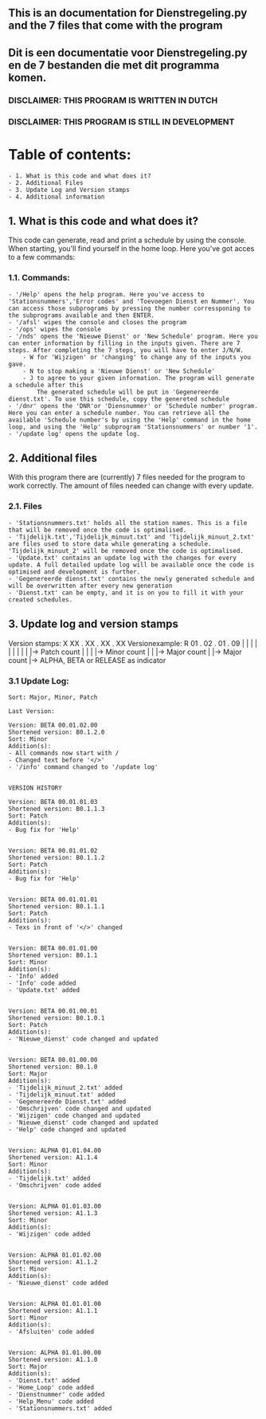 ## This is an documentation for Dienstregeling.py and the 7 files that come with the program
## Dit is een documentatie voor Dienstregeling.py en de 7 bestanden die met dit programma komen.

### DISCLAIMER: THIS PROGRAM IS WRITTEN IN DUTCH
### DISCLAIMER: THIS PROGRAM IS STILL IN DEVELOPMENT


# Table of contents:
    - 1. What is this code and what does it?
    - 2. Additional Files
    - 3. Update Log and Version stamps
    - 4. Additional information



## 1. What is this code and what does it?
This code can generate, read and print a schedule by using the console. When starting, you'll find yourself in the home loop. Here you've got acces to a few commands:

### 1.1. Commands:
    - '/Help' opens the help program. Here you've access to 'Stationsnummers','Error codes' and 'Toevoegen Dienst en Nummer'. You can access those subprograms by pressing the number corressponing to the subprograms available and then ENTER.
    - '/afsl' wipes the console and closes the program
    - '/ops' wipes the console
    - '/nds' opens the 'Nieuwe Dienst' or 'New Schedule' program. Here you can enter information by filling in the inputs given. There are 7 steps. After completing the 7 steps, you will have to enter J/N/W. 
        - W for 'Wijzigen' or 'changing' to change any of the inputs you gave.
        - N to stop making a 'Nieuwe Dienst' or 'New Schedule'
        - J to agree to your given information. The program will generate a schedule after this
            The generated schedule will be put in 'Gegenereerde dienst.txt'. To use this schedule, copy the genereted schedule 
    - '/dnr' opens the 'DNR'or 'Diensnummer' or 'Schedule number' program. Here you can enter a schedule number. You can retrieve all the available 'Schedule number's by using the 'Help' command in the home loop, and using the 'Help' subprogram 'Stationsnummers' or number '1'.
    - '/update log' opens the update log.

##  2. Additional files
With this program there are (currently) 7 files needed for the program to work correctly. The amount of files needed can change with every update.

### 2.1. Files
    - 'Stationsnummers.txt' holds all the station names. This is a file that will be removed once the code is optimalised. 
    - 'Tijdelijk.txt','Tijdelijk_minuut.txt' and 'Tijdelijk_minuut_2.txt' are files used to store data while generating a schedule. 'Tijdelijk_minuut_2' will be removed once the code is optimalised.
    - 'Update.txt' contains an update log with the changes for every update. A full detailed update log will be available once the code is optimised and development is further.
    - 'Gegenereerde dienst.txt' contains the newly generated schedule and will be overwritten after every new generation
    - 'Dienst.txt' can be empty, and it is on you to fill it with your created schedules.

##  3. Update log and version stamps
Version stamps: X XX . XX . XX . XX
Versionexample: R 01 . 02 . 01 . 09
                | |    |    |    |
                | |    |    |    |-> Patch count 
                | |    |    |-> Minor count
                | |    |-> Major count
                | |-> Major count
                |-> ALPHA, BETA or RELEASE as indicator

### 3.1 Update Log:
    Sort: Major, Minor, Patch

    Last Version:

    Version: BETA 00.01.02.00
    Shortened version: B0.1.2.0
    Sort: Minor
    Addition(s):
    - All commands now start with /
    - Changed text before '</>'
    - '/info' command changed to '/update log'


    VERSION HISTORY
    
    Version: BETA 00.01.01.03
    Shortened version: B0.1.1.3
    Sort: Patch
    Addition(s):
    - Bug fix for 'Help'


    Version: BETA 00.01.01.02
    Shortened version: B0.1.1.2
    Sort: Patch
    Addition(s):
    - Bug fix for 'Help'


    Version: BETA 00.01.01.01
    Shortened version: B0.1.1.1
    Sort: Patch
    Addition(s):
    - Texs in front of '</>' changed


    Version: BETA 00.01.01.00
    Shortened version: B0.1.1
    Sort: Minor
    Addition(s):
    - 'Info' added
    - 'Info' code added
    - 'Update.txt' added


    Version: BETA 00.01.00.01
    Shortened version: B0.1.0.1
    Sort: Patch
    Addition(s):
    - 'Nieuwe_dienst' code changed and updated


    Version: BETA 00.01.00.00
    Shortened version: B0.1.0
    Sort: Major
    Addition(s):
    - 'Tijdelijk_minuut_2.txt' added
    - 'Tijdelijk_minuut.txt' added
    - 'Gegenereerde Dienst.txt' added
    - 'Omschrijven' code changed and updated
    - 'Wijzigen' code changed and updated
    - 'Nieuwe_dienst' code changed and updated
    - 'Help' code changed and updated


    Version: ALPHA 01.01.04.00
    Shortened version: A1.1.4
    Sort: Minor
    Addition(s):
    - 'Tijdelijk.txt' added
    - 'Omschrijven' code added


    Version: ALPHA 01.01.03.00
    Shortened version: A1.1.3
    Sort: Minor
    Addition(s):
    - 'Wijzigen' code added


    Version: ALPHA 01.01.02.00
    Shortened version: A1.1.2
    Sort: Minor
    Addition(s):
    - 'Nieuwe_dienst' code added


    Version: ALPHA 01.01.01.00
    Shortened version: A1.1.1
    Sort: Minor
    Addition(s):
    - 'Afsluiten' code added


    Version: ALPHA 01.01.00.00
    Shortened version: A1.1.0
    Sort: Major
    Addition(s):
    - 'Dienst.txt' added
    - 'Home_Loop' code added
    - 'Dienstnummer' code added
    - 'Help_Menu' code added
    - 'Stationsnummers.txt' added

